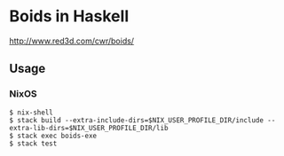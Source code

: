 # Boids in Haskell

http://www.red3d.com/cwr/boids/

## Usage

### NixOS

    $ nix-shell
    $ stack build --extra-include-dirs=$NIX_USER_PROFILE_DIR/include --extra-lib-dirs=$NIX_USER_PROFILE_DIR/lib
    $ stack exec boids-exe
    $ stack test
